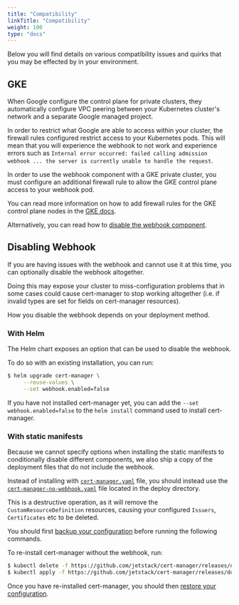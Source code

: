 ```yaml
---
title: "Compatibility"
linkTitle: "Compatibility"
weight: 100
type: "docs"
---
```


Below you will find details on various compatibility issues and quirks that you
may be effected by in your environment.

## GKE

When Google configure the control plane for private clusters, they automatically
configure VPC peering between your Kubernetes cluster's network and a separate
Google managed project.

In order to restrict what Google are able to access within your cluster, the
firewall rules configured restrict access to your Kubernetes pods. This will
mean that you will experience the webhook to not work and experience errors such
as `Internal error occurred: failed calling admission webhook ... the server is
currently unable to handle the request`.

In order to use the webhook component with a GKE private cluster, you must
configure an additional firewall rule to allow the GKE control plane access to
your webhook pod.

You can read more information on how to add firewall rules for the GKE control
plane nodes in the [GKE
docs](https://cloud.google.com/kubernetes-engine/docs/how-to/private-clusters#add_firewall_rules).

Alternatively, you can read how to [disable the webhook
component](#disabling-webhook).

## Disabling Webhook

If you are having issues with the webhook and cannot use it at this time, you
can optionally disable the webhook altogether.

Doing this may expose your cluster to miss-configuration problems that in some
cases could cause cert-manager to stop working altogether (i.e. if invalid types
are set for fields on cert-manager resources).

How you disable the webhook depends on your deployment method.

### With Helm

The Helm chart exposes an option that can be used to disable the webhook.

To do so with an existing installation, you can run:

```bash
$ helm upgrade cert-manager \
     --reuse-values \
     --set webhook.enabled=false
```

If you have not installed cert-manager yet, you can add the `--set
webhook.enabled=false` to the `helm install` command used to install
cert-manager.

### With static manifests

Because we cannot specify options when installing the static manifests to
conditionally disable different components, we also ship a copy of the
deployment files that do not include the webhook.

Instead of installing with
[`cert-manager.yaml`](https://github.com/jetstack/cert-manager/releases/download/v0.13.0-alpha.0/cert-manager.yaml)
file, you should instead use the
[`cert-manager-no-webhook.yaml`](https://github.com/jetstack/cert-manager/releases/download/v0.13.0-alpha.0/cert-manager-no-webhook.yaml)
file located in the deploy directory.

This is a destructive operation, as it will remove the
`CustomResourceDefinition` resources, causing your configured `Issuers`,
`Certificates` etc to be deleted.

You should first [backup your configuration](../../tutorials/backup/) before
running the following commands.

To re-install cert-manager without the webhook, run:

```bash
$ kubectl delete -f https://github.com/jetstack/cert-manager/releases/download/v0.13.0-alpha.0/cert-manager.yaml
$ kubectl apply -f https://github.com/jetstack/cert-manager/releases/download/v0.13.0-alpha.0/cert-manager-no-webhook.yaml
```

Once you have re-installed cert-manager, you should then [restore your
configuration](../../tutorials/backup/).
